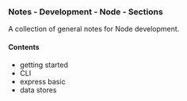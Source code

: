 ### Notes - Development - Node - Sections

A collection of general notes for Node development.

#### Contents
  * getting started
  * CLI
  * express basic
  * data stores
